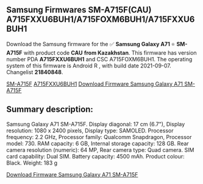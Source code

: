 <h2>Samsung Firmwares SM-A715F(CAU) A715FXXU6BUH1/A715FOXM6BUH1/A715FXXU6BUH1</h2>
Download the Samsung firmware for the ✅ <strong>Samsung Galaxy A71 </strong> ⭐ <strong>SM-A715F</strong> with product code <strong>CAU</strong> <strong> from Kazakhstan</strong>. This firmware has version number PDA <strong>A715FXXU6BUH1</strong> and CSC A715FOXM6BUH1. The operating system of this firmware is Android R , with build date 2021-09-07. Changelist <strong>21840848</strong>.


[SM-A715F](https://samfirm.shop/samsung/model/SM-A715F)
[A715FXXU6BUH1](https://samfirm.shop/samsung/pda/A715FXXU6BUH1)
[Download Firmware Samsung Galaxy A71 SM-A715F](https://samfirm.shop/samsung/firmware/453955)
<h2>Summary description:</h2>
<p>Samsung Galaxy A71 SM-A715F. Display diagonal: 17 cm (6.7"), Display resolution: 1080 x 2400 pixels, Display type: SAMOLED. Processor frequency: 2.2 GHz, Processor family: Qualcomm Snapdragon, Processor model: 730. RAM capacity: 6 GB, Internal storage capacity: 128 GB. Rear camera resolution (numeric): 64 MP, Rear camera type: Quad camera. SIM card capability: Dual SIM. Battery capacity: 4500 mAh. Product colour: Black. Weight: 183 g</p>


[Download Firmware Samsung Galaxy A71 SM-A715F](https://samfirm.shop/samsung/firmware/453955)
